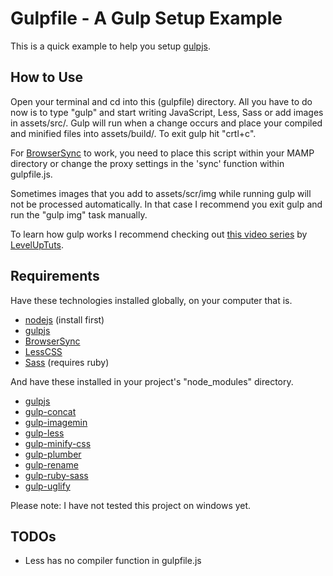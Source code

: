 # Gulpfile - A Gulp Setup Example

This is a quick example to help you setup [gulpjs](http://gulpjs.com/).

## How to Use

Open your terminal and cd into this (gulpfile) directory. All you have to do now is to type "gulp" and start writing JavaScript, Less, Sass or add images in assets/src/. Gulp will run when a change occurs and place your compiled and minified files into assets/build/. To exit gulp hit "crtl+c".

For [BrowserSync](http://www.browsersync.io/) to work, you need to place this script within your MAMP directory or change the proxy settings in the 'sync' function within gulpfile.js.

Sometimes images that you add to assets/scr/img while running gulp will not be processed automatically. In that case I recommend you exit gulp and run the "gulp img" task manually.

To learn how gulp works I recommend checking out [this video series](http://www.youtube.com/playlist?list=PLLnpHn493BHE2RsdyUNpbiVn-cfuV7Fos) by [LevelUpTuts](http://leveluptuts.com/).

## Requirements

Have these technologies installed globally, on your computer that is.

- [nodejs](http://nodejs.org/) (install first)
- [gulpjs](http://gulpjs.com/)
- [BrowserSync](http://www.browsersync.io/)
- [LessCSS](http://lesscss.org/)
- [Sass](http://sass-lang.com/) (requires ruby)

And have these installed in your project's "node_modules" directory.

- [gulpjs](http://gulpjs.com/)
- [gulp-concat](https://www.npmjs.org/package/gulp-concat)
- [gulp-imagemin](https://www.npmjs.org/package/gulp-imagemin)
- [gulp-less](https://www.npmjs.org/package/gulp-less)
- [gulp-minify-css](https://www.npmjs.org/package/gulp-minify-css)
- [gulp-plumber](https://www.npmjs.org/package/gulp-plumber)
- [gulp-rename](https://www.npmjs.org/package/gulp-rename)
- [gulp-ruby-sass](https://www.npmjs.org/package/gulp-ruby-sass)
- [gulp-uglify](https://www.npmjs.org/package/gulp-uglify)

Please note: I have not tested this project on windows yet.

## TODOs

- Less has no compiler function in gulpfile.js
